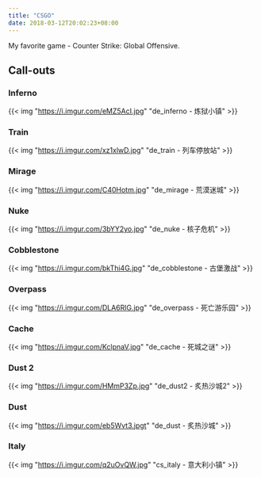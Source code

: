 ```yaml
---
title: "CSGO"
date: 2018-03-12T20:02:23+08:00
---
```


My favorite game - Counter Strike: Global Offensive.

<!--more-->

## Call-outs

### Inferno
{{< img "https://i.imgur.com/eMZ5AcI.jpg" "de_inferno - 炼狱小镇" >}}

### Train

{{< img "https://i.imgur.com/xz1xlwD.jpg" "de_train - 列车停放站" >}}

### Mirage

{{< img "https://i.imgur.com/C40Hotm.jpg" "de_mirage - 荒漠迷城" >}}

### Nuke

{{< img "https://i.imgur.com/3bYY2yo.jpg" "de_nuke - 核子危机" >}}

### Cobblestone

{{< img "https://i.imgur.com/bkThi4G.jpg" "de_cobblestone - 古堡激战" >}}

### Overpass

{{< img "https://i.imgur.com/DLA6RlG.jpg" "de_overpass - 死亡游乐园" >}}


### Cache

{{< img "https://i.imgur.com/KclpnaV.jpg" "de_cache - 死城之谜" >}}

### Dust 2

{{< img "https://i.imgur.com/HMmP3Zp.jpg" "de_dust2 - 炙热沙城2" >}}

### Dust

{{< img "https://i.imgur.com/eb5Wvt3.jpgt" "de_dust - 炙热沙城" >}}

### Italy

{{< img "https://i.imgur.com/q2uOvQW.jpg" "cs_italy - 意大利小镇" >}}
